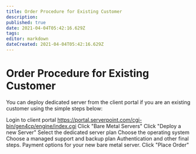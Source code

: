 ```yaml
---
title: Order Procedure for Existing Customer
description: 
published: true
date: 2021-04-04T05:42:16.629Z
tags: 
editor: markdown
dateCreated: 2021-04-04T05:42:16.629Z
---
```


# Order Procedure for Existing Customer

You can deploy dedicated server from the client portal if you are an existing customer using the simple steps below:


Login to client portal https://portal.serverpoint.com/cgi-bin/gen4cp/engine/index.cgi
Click "Bare Metal Servers" 
Click "Deploy a new Server"
Select the dedicated server plan
Choose the operating system
Choose a managed support and backup plan
Authentication and other final steps.
Payment options for your new bare metal server.
Click "Place Order"

